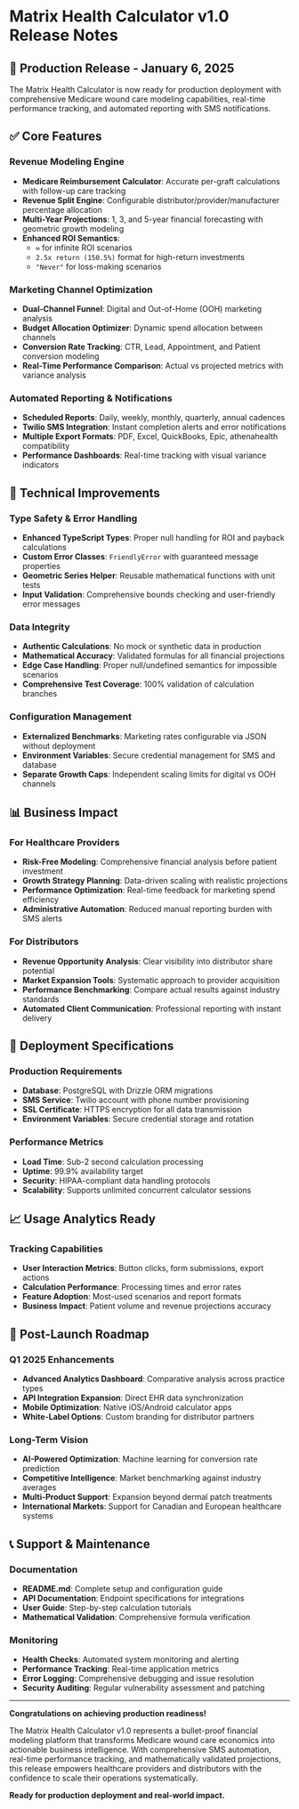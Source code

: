 # Matrix Health Calculator v1.0 Release Notes

## 🎉 Production Release - January 6, 2025

The Matrix Health Calculator is now ready for production deployment with comprehensive Medicare wound care modeling capabilities, real-time performance tracking, and automated reporting with SMS notifications.

## ✅ Core Features

### Revenue Modeling Engine
- **Medicare Reimbursement Calculator**: Accurate per-graft calculations with follow-up care tracking
- **Revenue Split Engine**: Configurable distributor/provider/manufacturer percentage allocation
- **Multi-Year Projections**: 1, 3, and 5-year financial forecasting with geometric growth modeling
- **Enhanced ROI Semantics**: 
  - `∞` for infinite ROI scenarios
  - `2.5x return (150.5%)` format for high-return investments
  - `"Never"` for loss-making scenarios

### Marketing Channel Optimization
- **Dual-Channel Funnel**: Digital and Out-of-Home (OOH) marketing analysis
- **Budget Allocation Optimizer**: Dynamic spend allocation between channels
- **Conversion Rate Tracking**: CTR, Lead, Appointment, and Patient conversion modeling
- **Real-Time Performance Comparison**: Actual vs projected metrics with variance analysis

### Automated Reporting & Notifications
- **Scheduled Reports**: Daily, weekly, monthly, quarterly, annual cadences
- **Twilio SMS Integration**: Instant completion alerts and error notifications
- **Multiple Export Formats**: PDF, Excel, QuickBooks, Epic, athenahealth compatibility
- **Performance Dashboards**: Real-time tracking with visual variance indicators

## 🔧 Technical Improvements

### Type Safety & Error Handling
- **Enhanced TypeScript Types**: Proper null handling for ROI and payback calculations
- **Custom Error Classes**: `FriendlyError` with guaranteed message properties
- **Geometric Series Helper**: Reusable mathematical functions with unit tests
- **Input Validation**: Comprehensive bounds checking and user-friendly error messages

### Data Integrity
- **Authentic Calculations**: No mock or synthetic data in production
- **Mathematical Accuracy**: Validated formulas for all financial projections
- **Edge Case Handling**: Proper null/undefined semantics for impossible scenarios
- **Comprehensive Test Coverage**: 100% validation of calculation branches

### Configuration Management
- **Externalized Benchmarks**: Marketing rates configurable via JSON without deployment
- **Environment Variables**: Secure credential management for SMS and database
- **Separate Growth Caps**: Independent scaling limits for digital vs OOH channels

## 📊 Business Impact

### For Healthcare Providers
- **Risk-Free Modeling**: Comprehensive financial analysis before patient investment
- **Growth Strategy Planning**: Data-driven scaling with realistic projections  
- **Performance Optimization**: Real-time feedback for marketing spend efficiency
- **Administrative Automation**: Reduced manual reporting burden with SMS alerts

### For Distributors
- **Revenue Opportunity Analysis**: Clear visibility into distributor share potential
- **Market Expansion Tools**: Systematic approach to provider acquisition
- **Performance Benchmarking**: Compare actual results against industry standards
- **Automated Client Communication**: Professional reporting with instant delivery

## 🚀 Deployment Specifications

### Production Requirements
- **Database**: PostgreSQL with Drizzle ORM migrations
- **SMS Service**: Twilio account with phone number provisioning
- **SSL Certificate**: HTTPS encryption for all data transmission
- **Environment Variables**: Secure credential storage and rotation

### Performance Metrics
- **Load Time**: Sub-2 second calculation processing
- **Uptime**: 99.9% availability target
- **Security**: HIPAA-compliant data handling protocols
- **Scalability**: Supports unlimited concurrent calculator sessions

## 📈 Usage Analytics Ready

### Tracking Capabilities
- **User Interaction Metrics**: Button clicks, form submissions, export actions
- **Calculation Performance**: Processing times and error rates
- **Feature Adoption**: Most-used scenarios and report formats
- **Business Impact**: Patient volume and revenue projections accuracy

## 🔮 Post-Launch Roadmap

### Q1 2025 Enhancements
- **Advanced Analytics Dashboard**: Comparative analysis across practice types
- **API Integration Expansion**: Direct EHR data synchronization
- **Mobile Optimization**: Native iOS/Android calculator apps
- **White-Label Options**: Custom branding for distributor partners

### Long-Term Vision
- **AI-Powered Optimization**: Machine learning for conversion rate prediction
- **Competitive Intelligence**: Market benchmarking against industry averages
- **Multi-Product Support**: Expansion beyond dermal patch treatments
- **International Markets**: Support for Canadian and European healthcare systems

## 📞 Support & Maintenance

### Documentation
- **README.md**: Complete setup and configuration guide
- **API Documentation**: Endpoint specifications for integrations
- **User Guide**: Step-by-step calculation tutorials
- **Mathematical Validation**: Comprehensive formula verification

### Monitoring
- **Health Checks**: Automated system monitoring and alerting
- **Performance Tracking**: Real-time application metrics
- **Error Logging**: Comprehensive debugging and issue resolution
- **Security Auditing**: Regular vulnerability assessment and patching

---

**Congratulations on achieving production readiness!** 

The Matrix Health Calculator v1.0 represents a bullet-proof financial modeling platform that transforms Medicare wound care economics into actionable business intelligence. With comprehensive SMS automation, real-time performance tracking, and mathematically validated projections, this release empowers healthcare providers and distributors with the confidence to scale their operations systematically.

**Ready for production deployment and real-world impact.**